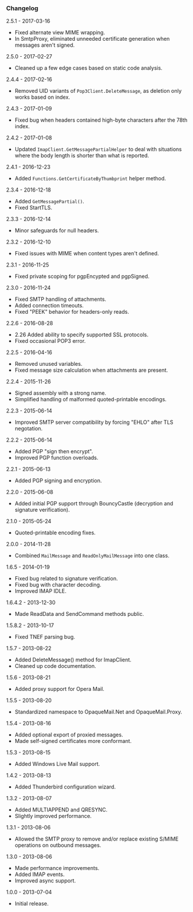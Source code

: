 ### Changelog ###

2.5.1 - 2017-03-16
 * Fixed alternate view MIME wrapping.
 * In SmtpProxy, eliminated unneeded certificate generation when messages aren't signed.

2.5.0 - 2017-02-27
 * Cleaned up a few edge cases based on static code analysis.

2.4.4 - 2017-02-16
 * Removed UID variants of `Pop3Client.DeleteMessage`, as deletion only works based on index.

2.4.3 - 2017-01-09
 * Fixed bug when headers contained high-byte characters after the 78th index.

2.4.2 - 2017-01-08
 * Updated `ImapClient.GetMessagePartialHelper` to deal with situations where the body length is shorter than what is reported.

2.4.1 - 2016-12-23
 * Added `Functions.GetCertificateByThumbprint` helper method.

2.3.4 - 2016-12-18
 * Added `GetMessagePartial()`.
 * Fixed StartTLS.

2.3.3 - 2016-12-14
 * Minor safeguards for null headers.

2.3.2 - 2016-12-10
 * Fixed issues with MIME when content types aren't defined.

2.3.1 - 2016-11-25
 * Fixed private scoping for pgpEncypted and pgpSigned.

2.3.0 - 2016-11-24
 * Fixed SMTP handling of attachments.
 * Added connection timeouts.
 * Fixed "PEEK" behavior for headers-only reads.

2.2.6 - 2016-08-28
 * 2.26 Added ability to specify supported SSL protocols.
 * Fixed occasional POP3 error.

2.2.5 - 2016-04-16
 * Removed unused variables.
 * Fixed message size calculation when attachments are present.

2.2.4 - 2015-11-26
 * Signed assembly with a strong name.
 * Simplified handling of malformed quoted-printable encodings.

2.2.3 - 2015-06-14
 * Improved SMTP server compatibility by forcing "EHLO" after TLS negotation.

2.2.2 - 2015-06-14
 * Added PGP "sign then encrypt".
 * Improved PGP function overloads.

2.2.1 - 2015-06-13
 * Added PGP signing and encryption.

2.2.0 - 2015-06-08
 * Added initial PGP support through BouncyCastle (decryption and signature verification).

2.1.0 - 2015-05-24
 * Quoted-printable encoding fixes.

2.0.0 - 2014-11-28
 * Combined `MailMessage` and `ReadOnlyMailMessage` into one class.

1.6.5 - 2014-01-19
 * Fixed bug related to signature verification.
 * Fixed bug with character decoding.
 * Improved IMAP IDLE.

1.6.4.2 - 2013-12-30
 * Made ReadData and SendCommand methods public.

1.5.8.2 - 2013-10-17
 * Fixed TNEF parsing bug.

1.5.7 - 2013-08-22
 * Added DeleteMessage() method for ImapClient.
 * Cleaned up code documentation.

1.5.6 - 2013-08-21
 * Added proxy support for Opera Mail.

1.5.5 - 2013-08-20
 * Standardized namespace to OpaqueMail.Net and OpaqueMail.Proxy.

1.5.4 - 2013-08-16
 * Added optional export of proxied messages.
 * Made self-signed certificates more conformant.

1.5.3 - 2013-08-15
 * Added Windows Live Mail support.

1.4.2 - 2013-08-13
 * Added Thunderbird configuration wizard.

1.3.2 - 2013-08-07
 * Added MULTIAPPEND and QRESYNC.
 * Slightly improved performance.

1.3.1 - 2013-08-06
 * Allowed the SMTP proxy to remove and/or replace existing S/MIME operations on outbound messages.

1.3.0 - 2013-08-06
 * Made performance improvements.
 * Added IMAP events.
 * Improved async support.

1.0.0 - 2013-07-04
 * Initial release.